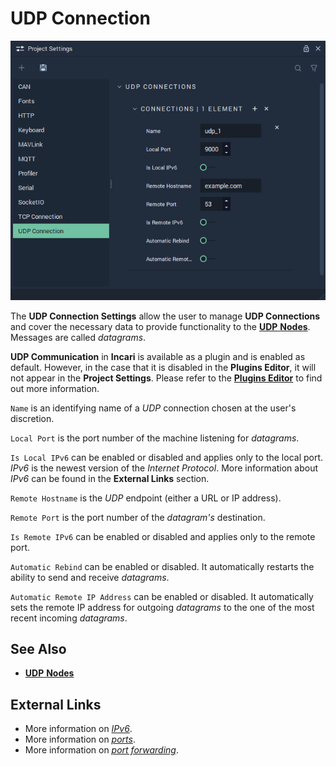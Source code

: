 # UDP Connection

![The UDP Connection Settings.](../../.gitbook/assets/projectsettings-udp3.png)

The **UDP Connection Settings** allow the user to manage **UDP Connections** and cover the necessary data to provide functionality to the [**UDP** **Nodes**](../../toolbox/communication/udp/README.md). Messages are called *datagrams*.

**UDP Communication** in **Incari** is available as a plugin and is enabled as default. However, in the case that it is disabled in the **Plugins Editor**, it will not appear in the **Project Settings**. Please refer to the [**Plugins Editor**](../plugins/communication/udpconnectionsmanager.md) to find out more information.

`Name` is an identifying name of a *UDP* connection chosen at the user's discretion.

`Local Port` is the port number of the machine listening for *datagrams*.

`Is Local IPv6` can be enabled or disabled and applies only to the local port. _IPv6_ is the newest version of the _Internet Protocol_. More information about _IPv6_ can be found in the **External Links** section.

`Remote Hostname` is the *UDP* endpoint (either a URL or IP address).

`Remote Port` is the port number of the *datagram's* destination.

`Is Remote IPv6` can be enabled or disabled and applies only to the remote port.

`Automatic Rebind` can be enabled or disabled. It automatically restarts the ability to send and receive *datagrams*.

`Automatic Remote IP Address` can be enabled or disabled. It automatically sets the remote IP address for outgoing *datagrams* to the one of the most recent incoming *datagrams*.

## See Also

* [**UDP** **Nodes**](../../toolbox/communication/udp/README.md)

## External Links

* More information on [_IPv6_](https://en.wikipedia.org/wiki/IPv6).
* More information on [_ports_](https://en.wikipedia.org/wiki/Port\_\(computer\_networking\)).
* More information on [_port forwarding_](https://en.wikipedia.org/wiki/Port\_forwarding).